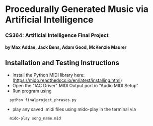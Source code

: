 
# Procedurally Generated Music via Artificial Intelligence
### CS364: Artificial Intelligence Final Project

#### by Max Addae, Jack Bens, Adam Good, McKenzie Maurer 



## Installation and Testing Instructions

* Install the Python MIDI library here: (https://mido.readthedocs.io/en/latest/installing.html)
* Open the "IAC Driver" MIDI Output port in "Audio MIDI Setup"
* Run program using 
``` shell 
  python finalproject_phrases.py
  ```
* play any saved .midi files using mido-play in the terminal via 
``` shell 
  mido-play song_name.mid
  ```
